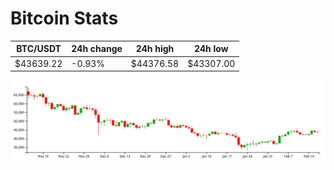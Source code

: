 # Bitcoin Stats

BTC/USDT|24h change|24h high|24h low|
|---|---|---|---|
|$43639.22|-0.93%|$44376.58|$43307.00|

<img src="./chart.svg">
